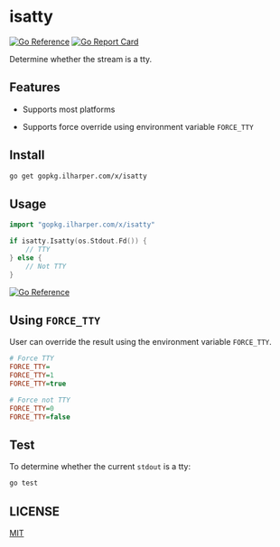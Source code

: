 # isatty

[![Go Reference](https://pkg.go.dev/badge/gopkg.ilharper.com/x/isatty.svg)](https://pkg.go.dev/gopkg.ilharper.com/x/isatty)
[![Go Report Card](https://goreportcard.com/badge/github.com/ifrstr/isatty)](https://goreportcard.com/report/github.com/ifrstr/isatty)

Determine whether the stream is a tty.

## Features

- Supports most platforms

- Supports force override using environment variable `FORCE_TTY`

## Install

```sh
go get gopkg.ilharper.com/x/isatty
```

## Usage

```go
import "gopkg.ilharper.com/x/isatty"

if isatty.Isatty(os.Stdout.Fd()) {
	// TTY
} else {
	// Not TTY
}
```

[![Go Reference](https://pkg.go.dev/badge/gopkg.ilharper.com/x/isatty.svg)](https://pkg.go.dev/gopkg.ilharper.com/x/isatty)

## Using `FORCE_TTY`

User can override the result using the environment variable `FORCE_TTY`.

```ini
# Force TTY
FORCE_TTY=
FORCE_TTY=1
FORCE_TTY=true

# Force not TTY
FORCE_TTY=0
FORCE_TTY=false
```

## Test

To determine whether the current `stdout` is a tty:

```sh
go test
```

## LICENSE

[MIT](https://github.com/ifrstr/isatty/blob/master/LICENSE)
